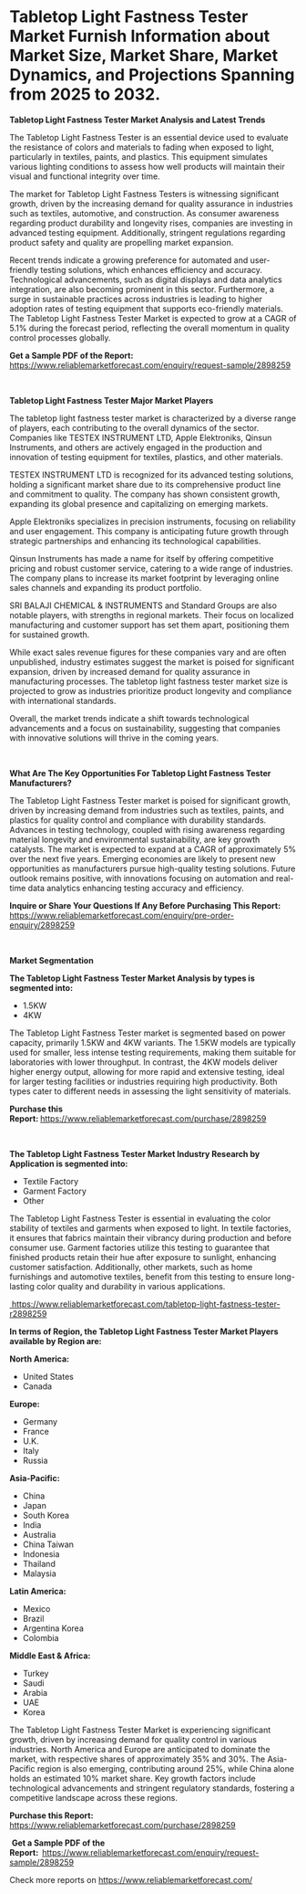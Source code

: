 <p><h1>Tabletop Light Fastness Tester Market Furnish Information about Market Size, Market Share, Market Dynamics, and Projections Spanning from 2025 to 2032.</h1></p><p><strong>Tabletop Light Fastness Tester Market Analysis and Latest Trends</strong></p>
<p><p>The Tabletop Light Fastness Tester is an essential device used to evaluate the resistance of colors and materials to fading when exposed to light, particularly in textiles, paints, and plastics. This equipment simulates various lighting conditions to assess how well products will maintain their visual and functional integrity over time.</p><p>The market for Tabletop Light Fastness Testers is witnessing significant growth, driven by the increasing demand for quality assurance in industries such as textiles, automotive, and construction. As consumer awareness regarding product durability and longevity rises, companies are investing in advanced testing equipment. Additionally, stringent regulations regarding product safety and quality are propelling market expansion.</p><p>Recent trends indicate a growing preference for automated and user-friendly testing solutions, which enhances efficiency and accuracy. Technological advancements, such as digital displays and data analytics integration, are also becoming prominent in this sector. Furthermore, a surge in sustainable practices across industries is leading to higher adoption rates of testing equipment that supports eco-friendly materials. The Tabletop Light Fastness Tester Market is expected to grow at a CAGR of 5.1% during the forecast period, reflecting the overall momentum in quality control processes globally.</p></p>
<p><strong>Get a Sample PDF of the Report:&nbsp;</strong> <a href="https://www.reliablemarketforecast.com/enquiry/request-sample/2898259?utm_campaign=2781&utm_medium=2&utm_source=Github&utm_content=ia&utm_term=15032025&utm_id=tabletop-light-fastness-tester">https://www.reliablemarketforecast.com/enquiry/request-sample/2898259</a></p>
<p>&nbsp;</p>
<p><strong>Tabletop Light Fastness Tester Major Market Players</strong></p>
<p><p>The tabletop light fastness tester market is characterized by a diverse range of players, each contributing to the overall dynamics of the sector. Companies like TESTEX INSTRUMENT LTD, Apple Elektroniks, Qinsun Instruments, and others are actively engaged in the production and innovation of testing equipment for textiles, plastics, and other materials.</p><p>TESTEX INSTRUMENT LTD is recognized for its advanced testing solutions, holding a significant market share due to its comprehensive product line and commitment to quality. The company has shown consistent growth, expanding its global presence and capitalizing on emerging markets.</p><p>Apple Elektroniks specializes in precision instruments, focusing on reliability and user engagement. This company is anticipating future growth through strategic partnerships and enhancing its technological capabilities.</p><p>Qinsun Instruments has made a name for itself by offering competitive pricing and robust customer service, catering to a wide range of industries. The company plans to increase its market footprint by leveraging online sales channels and expanding its product portfolio.</p><p>SRI BALAJI CHEMICAL & INSTRUMENTS and Standard Groups are also notable players, with strengths in regional markets. Their focus on localized manufacturing and customer support has set them apart, positioning them for sustained growth.</p><p>While exact sales revenue figures for these companies vary and are often unpublished, industry estimates suggest the market is poised for significant expansion, driven by increased demand for quality assurance in manufacturing processes. The tabletop light fastness tester market size is projected to grow as industries prioritize product longevity and compliance with international standards.</p><p>Overall, the market trends indicate a shift towards technological advancements and a focus on sustainability, suggesting that companies with innovative solutions will thrive in the coming years.</p></p>
<p>&nbsp;</p>
<p><strong>What Are The Key Opportunities For Tabletop Light Fastness Tester Manufacturers?</strong></p>
<p><p>The Tabletop Light Fastness Tester market is poised for significant growth, driven by increasing demand from industries such as textiles, paints, and plastics for quality control and compliance with durability standards. Advances in testing technology, coupled with rising awareness regarding material longevity and environmental sustainability, are key growth catalysts. The market is expected to expand at a CAGR of approximately 5% over the next five years. Emerging economies are likely to present new opportunities as manufacturers pursue high-quality testing solutions. Future outlook remains positive, with innovations focusing on automation and real-time data analytics enhancing testing accuracy and efficiency.</p></p>
<p><strong>Inquire or Share Your Questions If Any Before Purchasing This Report:</strong> <a href="https://www.reliablemarketforecast.com/enquiry/pre-order-enquiry/2898259?utm_campaign=2781&utm_medium=2&utm_source=Github&utm_content=ia&utm_term=15032025&utm_id=tabletop-light-fastness-tester">https://www.reliablemarketforecast.com/enquiry/pre-order-enquiry/2898259</a></p>
<p>&nbsp;</p>
<p><strong>Market Segmentation</strong></p>
<p><strong>The Tabletop Light Fastness Tester Market Analysis by types is segmented into:</strong></p>
<p><ul><li>1.5KW</li><li>4KW</li></ul></p>
<p><p>The Tabletop Light Fastness Tester market is segmented based on power capacity, primarily 1.5KW and 4KW variants. The 1.5KW models are typically used for smaller, less intense testing requirements, making them suitable for laboratories with lower throughput. In contrast, the 4KW models deliver higher energy output, allowing for more rapid and extensive testing, ideal for larger testing facilities or industries requiring high productivity. Both types cater to different needs in assessing the light sensitivity of materials.</p></p>
<p><strong>Purchase this Report:&nbsp;</strong><a href="https://www.reliablemarketforecast.com/purchase/2898259?utm_campaign=2781&utm_medium=2&utm_source=Github&utm_content=ia&utm_term=15032025&utm_id=tabletop-light-fastness-tester">https://www.reliablemarketforecast.com/purchase/2898259</a></p>
<p>&nbsp;</p>
<p><strong>The Tabletop Light Fastness Tester Market Industry Research by Application is segmented into:</strong></p>
<p><ul><li>Textile Factory</li><li>Garment Factory</li><li>Other</li></ul></p>
<p><p>The Tabletop Light Fastness Tester is essential in evaluating the color stability of textiles and garments when exposed to light. In textile factories, it ensures that fabrics maintain their vibrancy during production and before consumer use. Garment factories utilize this testing to guarantee that finished products retain their hue after exposure to sunlight, enhancing customer satisfaction. Additionally, other markets, such as home furnishings and automotive textiles, benefit from this testing to ensure long-lasting color quality and durability in various applications.</p></p>
<p><a href="https://www.reliablemarketforecast.com/tabletop-light-fastness-tester-r2898259?utm_campaign=2781&utm_medium=2&utm_source=Github&utm_content=ia&utm_term=15032025&utm_id=tabletop-light-fastness-tester">&nbsp;https://www.reliablemarketforecast.com/tabletop-light-fastness-tester-r2898259</a></p>
<p><strong>In terms of Region, the Tabletop Light Fastness Tester Market Players available by Region are:</strong></p>
<p>
    <p> <strong> North America: </strong>
        <ul>
            <li>United States</li>
            <li>Canada</li>
        </ul>
        </p> 
    <p> <strong> Europe: </strong>
        <ul>
            <li>Germany</li>
            <li>France</li>
            <li>U.K.</li>
            <li>Italy</li>
            <li>Russia</li>
        </ul>
        </p> 
    <p> <strong> Asia-Pacific: </strong>
        <ul>
            <li>China</li>
            <li>Japan</li>
            <li>South Korea</li>
            <li>India</li>
            <li>Australia</li>
            <li>China Taiwan</li>
            <li>Indonesia</li>
            <li>Thailand</li>
            <li>Malaysia</li>
        </ul>
        </p> 
    <p> <strong> Latin America: </strong>
        <ul>
            <li>Mexico</li>
            <li>Brazil</li>
            <li>Argentina Korea</li>
            <li>Colombia</li>
        </ul>
        </p> 
    <p> <strong> Middle East & Africa: </strong>
        <ul>
            <li>Turkey</li>
            <li>Saudi</li>
            <li>Arabia</li>
            <li>UAE</li>
            <li>Korea</li>
        </ul>
    </p>
    </p>
<p><p>The Tabletop Light Fastness Tester Market is experiencing significant growth, driven by increasing demand for quality control in various industries. North America and Europe are anticipated to dominate the market, with respective shares of approximately 35% and 30%. The Asia-Pacific region is also emerging, contributing around 25%, while China alone holds an estimated 10% market share. Key growth factors include technological advancements and stringent regulatory standards, fostering a competitive landscape across these regions.</p></p>
<p><strong>Purchase this Report: </strong><a href="https://www.reliablemarketforecast.com/purchase/2898259?utm_campaign=2781&utm_medium=2&utm_source=Github&utm_content=ia&utm_term=15032025&utm_id=tabletop-light-fastness-tester">https://www.reliablemarketforecast.com/purchase/2898259</a></p>
<p>&nbsp;<strong>Get a Sample PDF of the Report:&nbsp;&nbsp;</strong><a href="https://www.reliablemarketforecast.com/enquiry/request-sample/2898259?utm_campaign=2781&utm_medium=2&utm_source=Github&utm_content=ia&utm_term=15032025&utm_id=tabletop-light-fastness-tester">https://www.reliablemarketforecast.com/enquiry/request-sample/2898259</a></p>
<p><strong></strong></p>
<p>Check more reports on <a href="https://www.reliablemarketforecast.com/?utm_campaign=2781&utm_medium=2&utm_source=Github&utm_content=ia&utm_term=15032025&utm_id=tabletop-light-fastness-tester">https://www.reliablemarketforecast.com/</a></p>